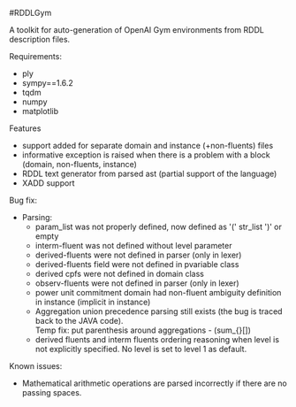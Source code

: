 #RDDLGym

A toolkit for auto-generation of OpenAI Gym environments from RDDL description files. 

Requirements:
* ply
* sympy==1.6.2
* tqdm
* numpy
* matplotlib

Features
* support added for separate domain and instance (+non-fluents) files
* informative exception is raised when there is a problem with a block (domain, non-fluents, instance)
* RDDL text generator from parsed ast (partial support of the language)
* XADD support

Bug fix:
* Parsing:
  * param_list was not properly defined, now defined as '(' str_list ')' or empty
  * interm-fluent was not defined without level parameter
  * derived-fluents were not defined in parser (only in lexer)
  * derived-fluents field were not defined in pvariable class
  * derived cpfs were not defined in domain class
  * observ-fluents were not defined in parser (only in lexer)
  * power unit commitment domain had non-fluent ambiguity definition in instance (implicit in instance)
  * Aggregation union precedence parsing still exists (the bug is traced back to the JAVA code).<br/> 
  Temp fix: put parenthesis around aggregations - (sum_{}[])
  * derived fluents and interm fluents ordering reasoning when level is not explicitly specified.
  No level is set to level 1 as default.

Known issues:
* Mathematical arithmetic operations are parsed incorrectly if there are no passing spaces.